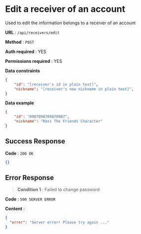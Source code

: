 # Edit a receiver of an account

Used to edit the information belongs to a receiver of an account

**URL** : `/api/receivers/edit`

**Method** : `POST`

**Auth required** : YES

**Permissions required** : YES

**Data constraints**

```json
{
    "id": "[receiver's id in plain text]",
    "nickname": "[receiver's new nickname in plain text]",
}
```

**Data example**

```json
{
    "id": "0987098709870987",
    "nickname": "Ross The Friends Character"
}
```

## Success Response

**Code** : `200 OK`
```json
{}
```

## Error Response

>**Condition 1** : Failed to change password

**Code** : `500 SERVER ERROR`

**Content** :

```json
{
  "error": "Server error! Please try again ..."
}
```
